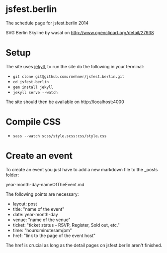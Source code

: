 jsfest.berlin
=============

The schedule page for jsfest.berlin 2014

SVG Berlin Skyline by wasat on http://www.openclipart.org/detail/27938

Setup
=====

The site uses [jekyll](jekyllrb.com), to run the site do the following in your
terminal:

* `git clone git@github.com:rmehner/jsfest.berlin.git`
* `cd jsfest.berlin`
* `gem install jekyll`
* `jekyll serve --watch`

The site should then be available on http://localhost:4000

Compile CSS
===========

* `sass --watch scss/style.scss:css/style.css`

Create an event
===============

To create an event you just have to add a new markdown file to the _posts folder:

year-month-day-nameOfTheEvent.md

The following points are necessary:

* layout: post
* title: "name of the event"
* date: year-month-day
* venue: "name of the venue"
* ticket: "ticket status - RSVP, Register, Sold out, etc."
* time: "hours:minutesam/pm"
* href: "link to the page of the event host"

The href is crucial as long as the detail pages on jsfest.berlin aren't finished.

